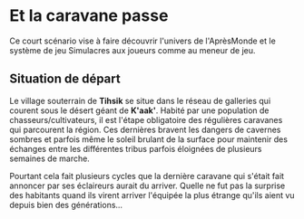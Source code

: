 Et la caravane passe
====================

Ce court scénario vise à faire découvrir l'univers de l'AprèsMonde et le système de jeu Simulacres aux joueurs comme au meneur de jeu.

Situation de départ
-------------------

Le village souterrain de __Tihsik__ se situe dans le réseau de galleries qui courent sous le désert géant de __K'aak'__.
Habité par une population de chasseurs/cultivateurs, il est l'étape obligatoire des régulières caravanes qui parcourent la région. Ces dernières bravent les dangers de cavernes sombres et parfois même le soleil brulant de la surface pour maintenir des échanges entre les différentes tribus parfois éloignées de plusieurs semaines de marche. 

Pourtant cela fait plusieurs cycles que la dernière caravane qui s'était fait annoncer par ses éclaireurs aurait du arriver. Quelle ne fut pas la surprise des habitants quand ils virent arriver l'équipée la plus étrange qu'ils aient vu depuis bien des générations...



